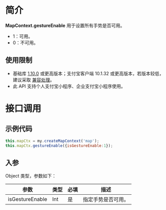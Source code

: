# 简介

**MapContext.gestureEnable** 用于设置所有手势是否可用。

- 1：可用。
- 0：不可用。

## 使用限制

- 基础库 [1.10.0](https://opendocs.alipay.com/mini/framework/lib) 或更高版本；支付宝客户端 10.1.32 或更高版本，若版本较低，建议采取 [兼容处理](https://opendocs.alipay.com/mini/framework/compatibility)。
- 此 API 支持个人支付宝小程序、企业支付宝小程序使用。

# 接口调用

## 示例代码

```javascript
this.mapCtx = my.createMapContext('map');
this.mapCtx.gestureEnable({isGestureEnable:1});
```

## 入参
Object 类型，参数如下：

| **参数** | **类型** | **必填** | **描述** |
| --- | --- | --- | --- |
| isGestureEnable | Int | 是 | 指定手势是否可用。 |

